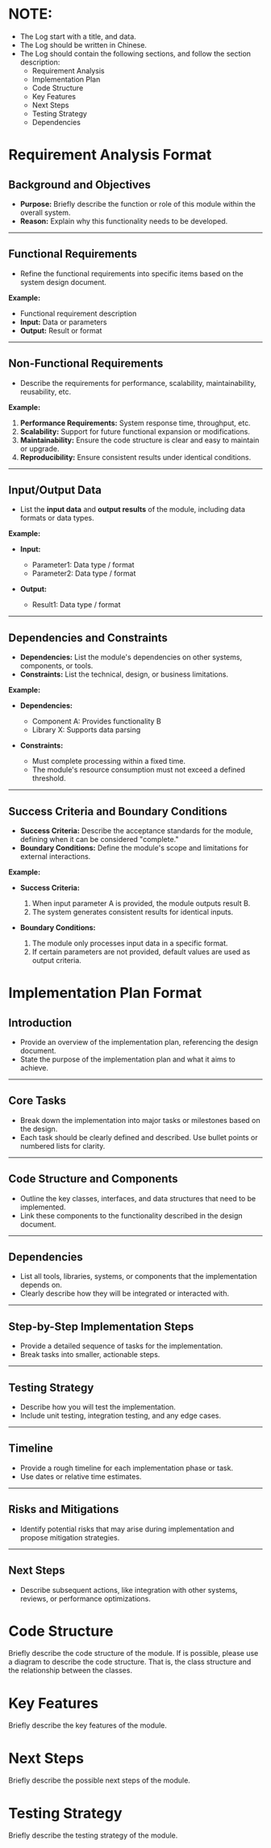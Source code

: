 # NOTE:
- The Log start with a title, and data.
- The Log should be written in Chinese.
- The Log should contain the following sections, and follow the section description:
    - Requirement Analysis
    - Implementation Plan
    - Code Structure
    - Key Features
    - Next Steps
    - Testing Strategy
    - Dependencies




# Requirement Analysis Format

## **Background and Objectives**  
- **Purpose:** Briefly describe the function or role of this module within the overall system.  
- **Reason:** Explain why this functionality needs to be developed.  

---

## **Functional Requirements**  
- Refine the functional requirements into specific items based on the system design document.    

**Example:**  
- Functional requirement description  
- **Input:** Data or parameters  
- **Output:** Result or format  

---

## **Non-Functional Requirements**  
- Describe the requirements for performance, scalability, maintainability, reusability, etc.  

**Example:**  
1. **Performance Requirements:** System response time, throughput, etc.  
2. **Scalability:** Support for future functional expansion or modifications.  
3. **Maintainability:** Ensure the code structure is clear and easy to maintain or upgrade.  
4. **Reproducibility:** Ensure consistent results under identical conditions.  

---

## **Input/Output Data**  
- List the **input data** and **output results** of the module, including data formats or data types.  

**Example:**  
- **Input:**  
   - Parameter1: Data type / format  
   - Parameter2: Data type / format  

- **Output:**  
   - Result1: Data type / format  

---

## **Dependencies and Constraints**  
- **Dependencies:** List the module's dependencies on other systems, components, or tools.  
- **Constraints:** List the technical, design, or business limitations.  

**Example:**  
- **Dependencies:**  
   - Component A: Provides functionality B  
   - Library X: Supports data parsing  

- **Constraints:**  
   - Must complete processing within a fixed time.  
   - The module's resource consumption must not exceed a defined threshold.  

---

## **Success Criteria and Boundary Conditions**  
- **Success Criteria:** Describe the acceptance standards for the module, defining when it can be considered "complete."  
- **Boundary Conditions:** Define the module's scope and limitations for external interactions.  

**Example:**  
- **Success Criteria:**  
   1. When input parameter A is provided, the module outputs result B.  
   2. The system generates consistent results for identical inputs.  

- **Boundary Conditions:**  
   1. The module only processes input data in a specific format.  
   2. If certain parameters are not provided, default values are used as output criteria.  


# Implementation Plan Format

## **Introduction**  
- Provide an overview of the implementation plan, referencing the design document.  
- State the purpose of the implementation plan and what it aims to achieve.  

---

## **Core Tasks**  
- Break down the implementation into major tasks or milestones based on the design.  
- Each task should be clearly defined and described. Use bullet points or numbered lists for clarity.  

---

## **Code Structure and Components**  
- Outline the key classes, interfaces, and data structures that need to be implemented.  
- Link these components to the functionality described in the design document.  

---

## **Dependencies**  
- List all tools, libraries, systems, or components that the implementation depends on.  
- Clearly describe how they will be integrated or interacted with.  

---

## **Step-by-Step Implementation Steps**  
- Provide a detailed sequence of tasks for the implementation.  
- Break tasks into smaller, actionable steps.  

---

## **Testing Strategy**  
- Describe how you will test the implementation.  
- Include unit testing, integration testing, and any edge cases.  

---

## **Timeline**  
- Provide a rough timeline for each implementation phase or task.  
- Use dates or relative time estimates.  

---

## **Risks and Mitigations**  
- Identify potential risks that may arise during implementation and propose mitigation strategies.  

---

## **Next Steps**  
- Describe subsequent actions, like integration with other systems, reviews, or performance optimizations.  





# Code Structure
Briefly describe the code structure of the module.
If is possible, please use a diagram to describe the code structure. 
That is, the class structure and the relationship between the classes.


# Key Features
Briefly describe the key features of the module.


# Next Steps
Briefly describe the possible next steps of the module.


# Testing Strategy
Briefly describe the testing strategy of the module.





